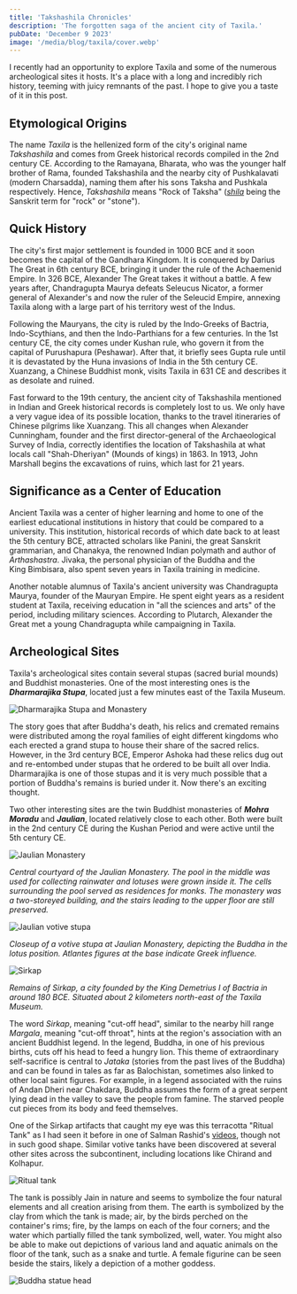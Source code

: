 ```yaml
---
title: 'Takshashila Chronicles'
description: 'The forgotten saga of the ancient city of Taxila.'
pubDate: 'December 9 2023'
image: '/media/blog/taxila/cover.webp'
---
```


I recently had an opportunity to explore Taxila and some of the numerous archeological sites it hosts. It's a place with a long and incredibly rich history, teeming with juicy remnants of the past. I hope to give you a taste of it in this post.

## Etymological Origins

The name _Taxila_ is the hellenized form of the city's original name _Takshashila_ and comes from Greek historical records compiled in the 2nd century CE. According to the Ramayana, Bharata, who was the younger half brother of Rama, founded Takshashila and the nearby city of Pushkalavati (modern Charsadda), naming them after his sons Taksha and Pushkala respectively. Hence, _Takshashila_ means "Rock of Taksha" ([_shila_](https://en.wiktionary.org/wiki/%E0%A4%B6%E0%A4%BF%E0%A4%B2%E0%A4%BE) being the Sanskrit term for "rock" or "stone").

## Quick History

The city's first major settlement is founded in 1000 BCE and it soon becomes the capital of the Gandhara Kingdom. It is conquered by Darius The Great in 6th century BCE, bringing it under the rule of the Achaemenid Empire. In 326 BCE, Alexander The Great takes it without a battle. A few years after, Chandragupta Maurya defeats Seleucus Nicator, a former general of Alexander's and now the ruler of the Seleucid Empire, annexing Taxila along with a large part of his territory west of the Indus.

Following the Mauryans, the city is ruled by the Indo-Greeks of Bactria, Indo-Scythians, and then the Indo-Parthians for a few centuries. In the 1st century CE, the city comes under Kushan rule, who govern it from the capital of Purushapura (Peshawar). After that, it briefly sees Gupta rule until it is devastated by the Huna invasions of India in the 5th century CE. Xuanzang, a Chinese Buddhist monk, visits Taxila in 631 CE and describes it as desolate and ruined.

Fast forward to the 19th century, the ancient city of Takshashila mentioned in Indian and Greek historical records is completely lost to us. We only have a very vague idea of its possible location, thanks to the travel itineraries of Chinese pilgrims like Xuanzang. This all changes when Alexander Cunningham, founder and the first director-general of the Archaeological Survey of India, correctly identifies the location of Takshashila at what locals call "Shah-Dheriyan" (Mounds of kings) in 1863. In 1913, John Marshall begins the excavations of ruins, which last for 21 years.

## Significance as a Center of Education

Ancient Taxila was a center of higher learning and home to one of the earliest educational institutions in history that could be compared to a university. This institution, historical records of which date back to at least the 5th century BCE, attracted scholars like Panini, the great Sanskrit grammarian, and Chanakya, the renowned Indian polymath and author of _Arthashastra_. Jivaka, the personal physician of the Buddha and the King Bimbisara, also spent seven years in Taxila training in medicine.

Another notable alumnus of Taxila's ancient university was Chandragupta Maurya, founder of the Mauryan Empire. He spent eight years as a resident student at Taxila, receiving education in "all the sciences and arts" of the period, including military sciences. According to Plutarch, Alexander the Great met a young Chandragupta while campaigning in Taxila.

## Archeological Sites

Taxila's archeological sites contain several stupas (sacred burial mounds) and Buddhist monasteries. One of the most interesting ones is the _**Dharmarajika Stupa**_, located just a few minutes east of the Taxila Museum.

![Dharmarajika Stupa and Monastery](/media/blog/taxila/dharmarajika.jpg)

The story goes that after Buddha's death, his relics and cremated remains were distributed among the royal families of eight different kingdoms who each erected a grand stupa to house their share of the sacred relics. However, in the 3rd century BCE, Emperor Ashoka had these relics dug out and re-entombed under stupas that he ordered to be built all over India. Dharmarajika is one of those stupas and it is very much possible that a portion of Buddha's remains is buried under it. Now there's an exciting thought.

Two other interesting sites are the twin Buddhist monasteries of _**Mohra Moradu**_ and _**Jaulian**_, located relatively close to each other. Both were built in the 2nd century CE during the Kushan Period and were active until the 5th century CE.

![Jaulian Monastery](/media/blog/taxila/jaulian.webp)

_Central courtyard of the Jaulian Monastery. The pool in the middle was used for collecting rainwater and lotuses were grown inside it. The cells surrounding the pool served as residences for monks. The monastery was a two-storeyed building, and the stairs leading to the upper floor are still preserved._

![Jaulian votive stupa](/media/blog/taxila/votive-stupa.webp)

_Closeup of a votive stupa at Jaulian Monastery, depicting the Buddha in the lotus position. Atlantes figures at the base indicate Greek influence._

![Sirkap](/media/blog/taxila/sirkap.webp)

_Remains of Sirkap, a city founded by the King Demetrius I of Bactria in around 180 BCE. Situated about 2 kilometers north-east of the Taxila Museum._

The word _Sirkap_, meaning "cut-off head", similar to the nearby hill range _Margala_, meaning "cut-off throat", hints at the region's association with an ancient Buddhist legend. In the legend, Buddha, in one of his previous births, cuts off his head to feed a hungry lion. This theme of extraordinary self-sacrifice is central to _Jataka_ (stories from the past lives of the Buddha) and can be found in tales as far as Balochistan, sometimes also linked to other local saint figures. For example, in a legend associated with the ruins of Andan Dheri near Chakdara, Buddha assumes the form of a great serpent lying dead in the valley to save the people from famine. The starved people cut pieces from its body and feed themselves.

One of the Sirkap artifacts that caught my eye was this terracotta "Ritual Tank" as I had seen it before in one of Salman Rashid's [videos](https://www.youtube.com/@odysseuslahori), though not in such good shape. Similar votive tanks have been discovered at several other sites across the subcontinent, including locations like Chirand and Kolhapur.

![Ritual tank](/media/blog/taxila/ritual-tank.webp)

The tank is possibly Jain in nature and seems to symbolize the four natural elements and all creation arising from them. The earth is symbolized by the clay from which the tank is made; air, by the birds perched on the container's rims; fire, by the lamps on each of the four corners; and the water which partially filled the tank symbolized, well, water. You might also be able to make out depictions of various land and aquatic animals on the floor of the tank, such as a snake and turtle. A female figurine can be seen beside the stairs, likely a depiction of a mother goddess.

![Buddha statue head](/media/blog/taxila/buddha-head.webp)

